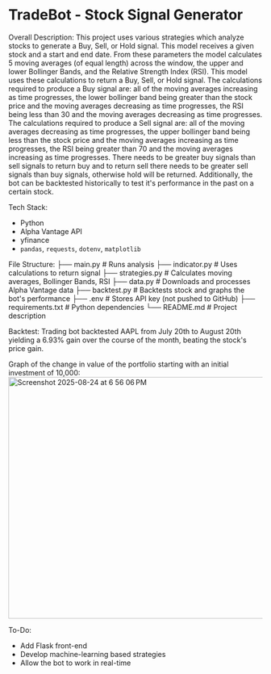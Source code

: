 # TradeBot - Stock Signal Generator

Overall Description:
This project uses various strategies which analyze stocks to generate a Buy, Sell, or Hold signal. This model receives a given stock and a start and end date. From these parameters the model calculates 5 moving averages (of equal length) across the window, the upper and lower Bollinger Bands, and the Relative Strength Index (RSI). This model uses these calculations to return a Buy, Sell, or Hold signal. The calculations required to produce a Buy signal are: all of the moving averages increasing as time progresses, the lower bollinger band being greater than the stock price and the moving averages decreasing as time progresses, the RSI being less than 30 and the moving averages decreasing as time progresses. The calculations required to produce a Sell signal are: all of the moving averages decreasing as time progresses, the upper bollinger band being less than the stock price and the moving averages increasing as time progresses, the RSI being greater than 70 and the moving averages increasing as time progresses. There needs to be greater buy signals than sell signals to return buy and to return sell there needs to be greater sell signals than buy signals, otherwise hold will be returned. Additionally, the bot can be backtested historically to test it's performance in the past on a certain stock.

Tech Stack:
- Python
- Alpha Vantage API
- yfinance 
- `pandas`, `requests`, `dotenv`, `matplotlib`

File Structure:
├── main.py           # Runs analysis
├── indicator.py      # Uses calculations to return signal
├── strategies.py     # Calculates moving averages, Bollinger Bands, RSI
├── data.py           # Downloads and processes Alpha Vantage data
├── backtest.py       # Backtests stock and graphs the bot's performance
├── .env              # Stores API key (not pushed to GitHub)
├── requirements.txt  # Python dependencies
└── README.md         # Project description

Backtest:
Trading bot backtested AAPL from July 20th to August 20th yielding a 6.93% gain over the course of the month, beating the stock's price gain.

Graph of the change in value of the portfolio starting with an initial investment of 10,000:
<img width="638" height="479" alt="Screenshot 2025-08-24 at 6 56 06 PM" src="https://github.com/user-attachments/assets/d1574466-06a1-4ae0-97e6-c35f422ba75c" />

To-Do:
- Add Flask front-end
- Develop machine-learning based strategies
- Allow the bot to work in real-time

